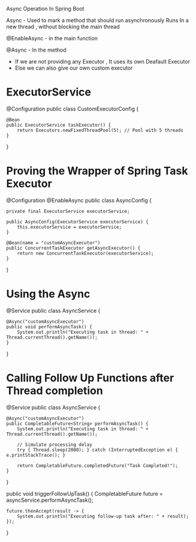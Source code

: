 Async Operation In Spring Boot


Async - Used to mark a method that should run asynchronously
Runs In a new thread , without blocking the main thread


@EnableAsync - in the main function

@Async - In the method

- If we are not providing any Executor , It uses its own Deafault Executor
- Else we can also give our own custom executor


# ExecutorService
@Configuration
public class CustomExecutorConfig {

    @Bean
    public ExecutorService taskExecutor() {
        return Executors.newFixedThreadPool(5); // Pool with 5 threads
    }
}



# Proving the Wrapper of Spring Task Executor
@Configuration
@EnableAsync
public class AsyncConfig {

    private final ExecutorService executorService;

    public AsyncConfig(ExecutorService executorService) {
        this.executorService = executorService;
    }

    @Bean(name = "customAsyncExecutor")
    public ConcurrentTaskExecutor getAsyncExecutor() {
        return new ConcurrentTaskExecutor(executorService);
    }
}




# Using the Async
@Service
public class AsyncService {

    @Async("customAsyncExecutor")
    public void performAsyncTask() {
        System.out.println("Executing task in thread: " + Thread.currentThread().getName());
    }
}



# Calling Follow Up Functions after Thread completion


@Service
public class AsyncService {

    @Async("customAsyncExecutor")
    public CompletableFuture<String> performAsyncTask() {
        System.out.println("Executing task in thread: " + Thread.currentThread().getName());
        
        // Simulate processing delay
        try { Thread.sleep(2000); } catch (InterruptedException e) { e.printStackTrace(); }
        
        return CompletableFuture.completedFuture("Task Completed!");
    }
}



public void triggerFollowUpTask() {
    CompletableFuture<String> future = asyncService.performAsyncTask();
    
    future.thenAccept(result -> {
        System.out.println("Executing follow-up task after: " + result);
    });
}